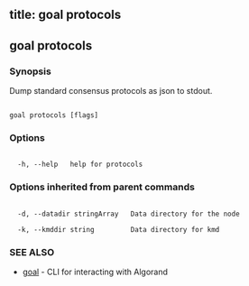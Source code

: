 title: goal protocols
---
## goal protocols







### Synopsis



Dump standard consensus protocols as json to stdout.



```

goal protocols [flags]

```



### Options



```

  -h, --help   help for protocols

```



### Options inherited from parent commands



```

  -d, --datadir stringArray   Data directory for the node

  -k, --kmddir string         Data directory for kmd

```



### SEE ALSO



* [goal](../../goal/goal/)	 - CLI for interacting with Algorand



